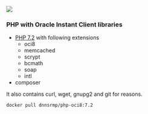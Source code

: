 ![](https://i.ibb.co/7kDZFCq/php-oci8.png)

### PHP with Oracle Instant Client libraries

- [PHP 7.2](http://php.net/) with following extensions
  - oci8
  - memcached
  - scrypt
  - bcmath
  - soap
  - intl
- composer

It also contains curl, wget, gnupg2 and git for reasons.
  
```bash
docker pull dnnsrmp/php-oci8:7.2
```